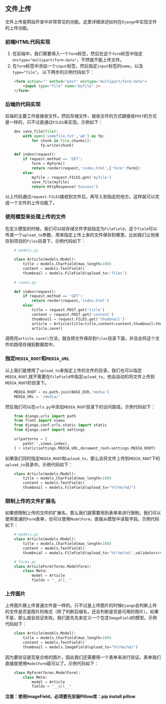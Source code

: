 ## 文件上传

文件上传是网站开发中非常常见的功能。这里详细讲述如何在`Django`中实现文件的上传功能。

### 前端HTML代码实现

1. 在前端中，我们需要填入一个`form`标签，然后在这个`form`标签中指定`enctype="multipart/form-data"`，不然就不能上传文件。
2. 在`form`标签中添加一个`input`标签，然后指定`input`标签的`name`，以及`type="file"`。
以下两步的示例代码如下：
```html
    <form action="" method="post" enctype="multipart/form-data">
        <input type="file" name="myfile" />
    </form>
```

### 后端的代码实现

后端的主要工作是接收文件。然后存储文件，接收文件的方式跟接收`POST`的方式是一样的，只不过是通过`FILES`来实现。示例如下：
```python
    dev save_file(file):
        with open('somefile.txt','wb') as fp:
            for chunk in file.chunks():
                fp.write(chunk)
                
    def index(request):
        if request.method == 'GET':
            form = MyForm()
            return render(request,'index.html',{'form':form})
        else:
            myfile = request.FILES.get('myfile')
            save_file(myfile)
            return HttpResponse('Success')
```
以上代码通过`request.FILES`接收到文件后，再写入到指定的地方。这样就可以完成一个文件的上传功能了。


### 使用模型来处理上传的文件

在定义模型的时候，我们可以给存储文件字段指定为`FileField`，这个`Field`可以传递一个`upload_to`参数，用来指定上传上来的文件保存到哪里。比如我们让他保存到项目的`files`目录下，示例代码如下：
```python
    # models.py
    
    class Article(models.Model):
        title = models.CharField(max_length=100)
        content = models.TextField()
        thumbnail = models.FileField(upload_to='files')
        
    # views.py
    
    def index(request):
        if request.method == 'GET':
            return render(request,'index.html')
        else:
            title = request.POST.get('title')
            content = request.POST.get('content')
            thumbnail = request.FILES.get('thumbnail')
            article = Article(title=title,content=content,thumbnail=thumbnail)
            article.save()
```
调用完`article.save()`方法，就会把文件保存到`files`目录下面，并且会将这个文件的路径存储到数据库中。

### 指定`MEDIA_ROOT`和`MEDIA_URL`

以上我们是使用了`upload_to`来指定上传的文件的目录。我们也可以指定`MEDIA_ROOT`,就不需要在`FileField`中指定`upload_to`，他会自动的将文件上传到`MEDIA_ROOT`的目录下。
```python
    MEDIA_ROOT = os.path.join(BASE_DIR,'media')
    MEDIA_URL = '/media/'
```
然后我们可以在`urls.py`中添加`MEDIA_ROOT`目录下的访问路径。示例代码如下：
```python
    from django.urls import path
    from front import views
    from django.conf.urls.static import static
    from django.conf import settings
    
    urlpatterns = [
        path('',views.index),
    ] + static(settings.MEDIA_URL,document_root=settings.MEDIA_ROOT)
```
如果我们同时指定`MEDIA_ROOT`和`upload_to`，那么会将文件上传到`MEDIA_ROOT`下的`upload_to`目录中。示例代码如下：
```python
    class Article(models.Model):
        title = models.CharField(max_length=100)
        content = models.TextField()
        thumbnail = models.FileField(upload_to="%Y/%m/%d/")
```

### 限制上传的文件扩展名

如果想限制上传的文件的扩展名，那么我们就需要用到表单来进行限制。我们可以使用普通的`Form`表单，也可以使用`ModelForm`，直接从模型中读取字段。示例代码如下：
```python
    # models.py
    class Article(models.Model):
        title = models.CharField(max_length=100)
        content = models.TextField()
        thumbnial = models.FileField(upload_to='%Y/%m/%d/',validators=validators[validators.FileExtensionValidator(['txt','pdf'])])

    # forms.py
    class ArticleForm(forms.ModelForm):
        class Meta:
            model = Article
            fields = "__all__"
```

### 上传图片

上传图片跟上传普通文件是一样的。只不过是上传图片的时候`Django`会判断上传的文件是否是图片的格式（除了判断后缀名，还会判断是否是可用的图片）。如果不是，那么就会验证失败。我们首先先来定义一个包含`ImageField`的模型。示例代码如下：
```python
    class Article(models.Model):
        title = models.CharField(max_length=100)
        content = models.TextField()
        thumbnail = models.ImageField(upload_to="%Y/%m/%d/")
```
因为要验证是否是合格的图片，因此我们还需要用一个表单来进行验证。表单我们直接就使用`ModelForm`就可以了。示例代码如下：
```python
    class MyForm(forms.ModelForm):
        class Meta:
            model = Article
            fields = "__all__"
```
**注意：使用ImageField，必须要先安装Pillow库：pip install pillow**
